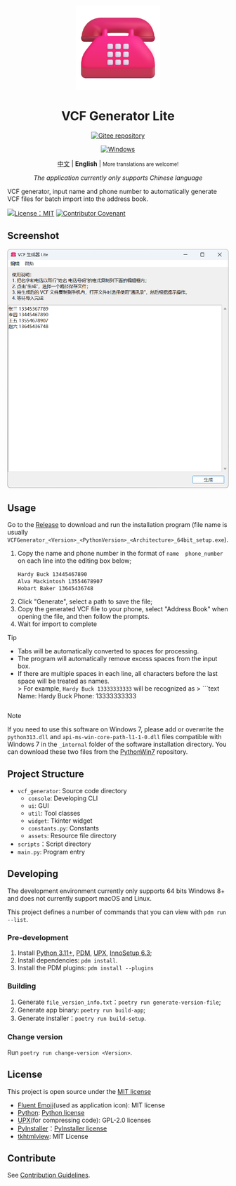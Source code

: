 <div align="center">
<img src="./docs/images/icon.png" width="192"/>

# VCF Generator Lite

[![Gitee repository](https://img.shields.io/badge/Gitee-repository-C71D23?logo=gitee)](https://gitee.com/HelloTool/VCFGeneratorLiteForTkinter)

[![Windows](https://img.shields.io/badge/Windows-exe-%232863C5?logo=windows)][ReleaseInGitee]

[中文](./README.zh.md) |
**English** |
<small>More translations are welcome!</small>

_The application currently only supports Chinese language_

</div>

VCF generator, input name and phone number to automatically generate VCF files for batch import into the address book.

[![License：MIT](https://img.shields.io/badge/license-MIT-green)](./LICENSE)
[![Contributor Covenant](https://img.shields.io/badge/Contributor%20Covenant-2.1-4baaaa.svg)](./CODE_OF_CONDUCT.md)

## Screenshot

<img src="./docs/images/screenshots/Snipaste_2024-06-17_04-06-51.png" width="600" alt="Snipaste_2024-06-17_04-06-51.png" />

## Usage

Go to the [Release][ReleaseInGitee] to download and run the installation program (file name is usually
`VCFGenerator_<Version>_<PythonVersion>_<Architecture>_64bit_setup.exe`).

1. Copy the name and phone number in the format of `name  phone_number` on each line into the editing box below;
   ```text
   Hardy Buck 13445467890
   Alva Mackintosh 13554678907
   Hobart Baker 13645436748
   ```
2. Click "Generate", select a path to save the file;
3. Copy the generated VCF file to your phone, select "Address Book" when opening the file, and then follow the prompts.
4. Wait for import to complete

> [!TIP]
>
> - Tabs will be automatically converted to spaces for processing.
> - The program will automatically remove excess spaces from the input box.
> - If there are multiple spaces in each line, all characters before the last space will be treated as names.\
    > For example, `Hardy Buck 13333333333` will be recognized as
    >   ```text
>   Name: Hardy Buck
>   Phone: 13333333333
>   ```

> [!NOTE]
>
> If you need to use this software on Windows 7, please add or overwrite the `python313.dll` and
`api-ms-win-core-path-l1-1-0.dll` files compatible with Windows 7 in the
`_internal` folder of the software installation directory. You can download these two files from the [PythonWin7](https://github.com/adang1345/PythonWin7) repository.

## Project Structure

- `vcf_generator`: Source code directory
    - `console`: Developing CLI
    - `ui`: GUI
    - `util`: Tool classes
    - `widget`: Tkinter widget
    - `constants.py`: Constants
  - `assets`: Resource file directory
- `scripts`：Script directory
- `main.py`: Program entry

## Developing

The development environment currently only supports 64 bits Windows 8+ and does not currently support macOS and Linux.

This project defines a number of commands that you can view with `pdm run --list`.

### Pre-development

1. Install [Python 3.11+](https://www.python.org/), [PDM](https://pdm-project.org/zh-cn/latest/), [UPX](https://upx.github.io/), [InnoSetup 6.3](https://jrsoftware.org/isinfo.php);
2. Install dependencies: `pdm install`.
3. Install the PDM plugins: `pdm install --plugins`

### Building

1. Generate `file_version_info.txt`：`poetry run generate-version-file`;
2. Generate app binary: `poetry run build-app`;
3. Generate installer：`poetry run build-setup`.

### Change version

Run `poetry run change-version <Version>`.

## License

This project is open source under the [MIT license](./LICENSE)

- [Fluent Emoji](https://github.com/microsoft/fluentui-emoji)(used as application icon): MIT license
- [Python](https://www.python.org/): [Python license](https://docs.python.org/3/license.html)
- [UPX](https://upx.github.io/)(for compressing code): GPL-2.0 licenses
- [PyInstaller](https://pyinstaller.org/en/stable/)：[PyInstaller license](https://pyinstaller.org/en/stable/license.html)
- [tkhtmlview](https://github.com/bauripalash/tkhtmlview): MIT License

## Contribute

See [Contribution Guidelines](./CONTRIBUTING.zh.md).

[ReleaseInGitee]: https://gitee.com/HelloTool/VCFGeneratorLiteForTkinter/releases/latest
